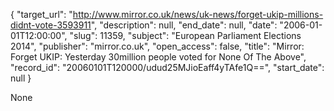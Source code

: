 {
  "target_url": "http://www.mirror.co.uk/news/uk-news/forget-ukip-millions-didnt-vote-3593911", 
  "description": null, 
  "end_date": null, 
  "date": "2006-01-01T12:00:00", 
  "slug": 11359, 
  "subject": "European Parliament Elections 2014", 
  "publisher": "mirror.co.uk", 
  "open_access": false, 
  "title": "Mirror: Forget UKIP: Yesterday 30million people voted for None Of The Above", 
  "record_id": "20060101T120000/udud25MJioEaff4yTAfe1Q==", 
  "start_date": null
}

None